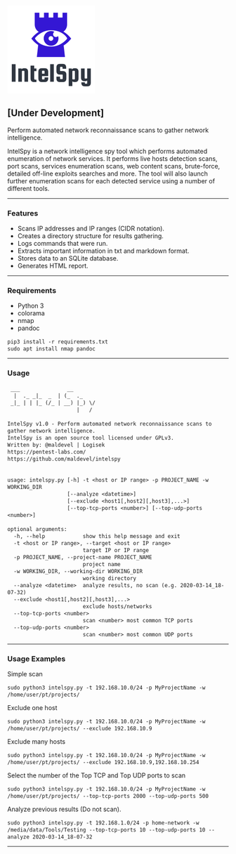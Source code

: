 ![Alt text](logo.png?raw=true "Title")

## [Under Development]

Perform automated network reconnaissance scans to gather network intelligence.

IntelSpy is a network intelligence spy tool which performs automated enumeration of network services. It performs live hosts detection scans, port scans, services enumeration scans, web content scans, brute-force, detailed off-line exploits searches and more. The tool will also launch further enumeration scans for each detected service using a number of different tools.

---

### Features

* Scans IP addresses and IP ranges (CIDR notation).
* Creates a directory structure for results gathering.
* Logs commands that were run.
* Extracts important information in txt and markdown format.
* Stores data to an SQLite database.
* Generates HTML report.

---

### Requirements

* Python 3
* colorama
* nmap
* pandoc

```
pip3 install -r requirements.txt
sudo apt install nmap pandoc
```

---

### Usage

```
 ___               __        
  |  ._ _|_  _  | (_  ._     
 _|_ | | |_ (/_ | __) |_) \/ 
                      |   /  
                                
IntelSpy v1.0 - Perform automated network reconnaissance scans to gather network intelligence.
IntelSpy is an open source tool licensed under GPLv3.
Written by: @maldevel | Logisek
https://pentest-labs.com/
https://github.com/maldevel/intelspy


usage: intelspy.py [-h] -t <host or IP range> -p PROJECT_NAME -w WORKING_DIR
                   [--analyze <datetime>]
                   [--exclude <host1[,host2][,host3],...>]
                   [--top-tcp-ports <number>] [--top-udp-ports <number>]

optional arguments:
  -h, --help            show this help message and exit
  -t <host or IP range>, --target <host or IP range>
                        target IP or IP range
  -p PROJECT_NAME, --project-name PROJECT_NAME
                        project name
  -w WORKING_DIR, --working-dir WORKING_DIR
                        working directory
  --analyze <datetime>  analyze results, no scan (e.g. 2020-03-14_18-07-32)
  --exclude <host1[,host2][,host3],...>
                        exclude hosts/networks
  --top-tcp-ports <number>
                        scan <number> most common TCP ports
  --top-udp-ports <number>
                        scan <number> most common UDP ports
```

---

### Usage Examples

Simple scan

```
sudo python3 intelspy.py -t 192.168.10.0/24 -p MyProjectName -w /home/user/pt/projects/
```

Exclude one host

```
sudo python3 intelspy.py -t 192.168.10.0/24 -p MyProjectName -w /home/user/pt/projects/ --exclude 192.168.10.9
```

Exclude many hosts

```
sudo python3 intelspy.py -t 192.168.10.0/24 -p MyProjectName -w /home/user/pt/projects/ --exclude 192.168.10.9,192.168.10.254
```

Select the number of the Top TCP and Top UDP ports to scan

```
sudo python3 intelspy.py -t 192.168.10.0/24 -p MyProjectName -w /home/user/pt/projects/ --top-tcp-ports 2000 --top-udp-ports 500
```

Analyze previous results (Do not scan).

```
sudo python3 intelspy.py -t 192.168.1.0/24 -p home-network -w /media/data/Tools/Testing --top-tcp-ports 10 --top-udp-ports 10 --analyze 2020-03-14_18-07-32
```

---
